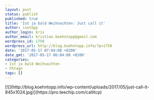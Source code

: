 ```yaml
---
layout: post
status: publish
published: true
title: 'Ist ja bald Weihnachten: Just call it'
author: isotopp
author_login: kris
author_email: kristian.koehntopp@gmail.com
wordpress_id: 1758
wordpress_url: http://blog.koehntopp.info/?p=1758
date: '2017-05-17 07:04:08 +0200'
date_gmt: '2017-05-17 06:04:08 +0200'
categories:
- Ist ja bald Weihnachten
- Fhtagn
tags: []
---
```

<p>[![](http://blog.koehntopp.info/wp-content/uploads/2017/05/just-call-it-845x1024.jpg)](https://pro.teechip.com/callitcp)</p>
